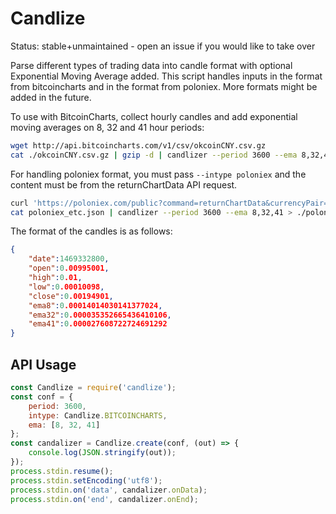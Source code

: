 # Candlize

Status: stable+unmaintained - open an issue if you would like to take over

Parse different types of trading data into candle format with optional Exponential Moving Average added.
This script handles inputs in the format from bitcoincharts and in the format from poloniex.
More formats might be added in the future.

To use with BitcoinCharts, collect hourly candles and add exponential moving averages on 8, 32 and
41 hour periods:

```bash
wget http://api.bitcoincharts.com/v1/csv/okcoinCNY.csv.gz
cat ./okcoinCNY.csv.gz | gzip -d | candlizer --period 3600 --ema 8,32,41 > ./okcoinCNY-hourly-ema8-32-41.candles
```

For handling poloniex format, you must pass `--intype poloniex` and the content must be from the
returnChartData API request.

```bash
curl 'https://poloniex.com/public?command=returnChartData&currencyPair=BTC_ETC&start=0&end=9999999999&period=14400' > poloniex_etc.json
cat poloniex_etc.json | candlizer --period 3600 --ema 8,32,41 > ./poloniex_etc-hourly-ema8-32-41.candles
```

The format of the candles is as follows:
```json
{
    "date":1469332800,
    "open":0.00995001,
    "high":0.01,
    "low":0.00010098,
    "close":0.00194901,
    "ema8":0.00014014030141377024,
    "ema32":0.000035352665436410106,
    "ema41":0.000027608722724691292
}
```

## API Usage

```javascript
const Candlize = require('candlize');
const conf = {
    period: 3600,
    intype: Candlize.BITCOINCHARTS,
    ema: [8, 32, 41]
};
const candalizer = Candlize.create(conf, (out) => {
    console.log(JSON.stringify(out));
});
process.stdin.resume();
process.stdin.setEncoding('utf8');
process.stdin.on('data', candalizer.onData);
process.stdin.on('end', candalizer.onEnd);
```
